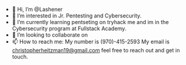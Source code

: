 - 👋 Hi, I’m @Lashener
- 👀 I’m interested in Jr. Pentesting and Cybersecurity.
- 🌱 I’m currently learning pentseting on tryhack me and im in the Cybersecurity program at Fullstack Academy.
- 💞️ I’m looking to collaborate on 
- 📫 How to reach me: My number is (970)-415-2593 My email is christopherheitzman19@gmail.com feel free to reach out and get in touch.

<!---
Lashener/Lashener is a ✨ special ✨ repository because its `README.md` (this file) appears on your GitHub profile.
You can click the Preview link to take a look at your changes.
--->
